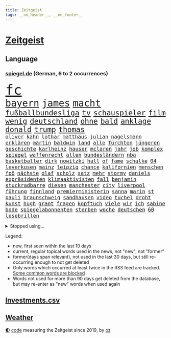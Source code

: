 ```yaml
---
title: Zeitgeist
tags: __no_header__, __no_footer__
---
```


# [Zeitgeist](https://oliz.io/zeitgeist/)

## Language

<h3><a href="https://www.spiegel.de" target="_blank">spiegel.de</a> (German, 6 to 2 occurrences)</h3>
<p style="font-family:monospace">
<span style="font-size:32pt"><a href="news_links.html#fc" class="current">fc</a></span>
<br>
<span style="font-size:22pt"><a href="news_links.html#bayern" class="current">bayern</a></span>
<span style="font-size:22pt"><a href="news_links.html#james" class="current">james</a></span>
<span style="font-size:22pt"><a href="news_links.html#macht" class="current">macht</a></span>
<br>
<span style="font-size:17pt"><a href="news_links.html#fußballbundesliga" class="current">fußballbundesliga</a></span>
<span style="font-size:17pt"><a href="news_links.html#tv" class="current">tv</a></span>
<span style="font-size:17pt"><a href="news_links.html#schauspieler" class="current">schauspieler</a></span>
<span style="font-size:17pt"><a href="news_links.html#film" class="current">film</a></span>
<span style="font-size:17pt"><a href="news_links.html#wenig" class="current">wenig</a></span>
<span style="font-size:17pt"><a href="news_links.html#deutschland" class="current">deutschland</a></span>
<span style="font-size:17pt"><a href="news_links.html#ohne" class="current">ohne</a></span>
<span style="font-size:17pt"><a href="news_links.html#bald" class="current">bald</a></span>
<span style="font-size:17pt"><a href="news_links.html#anklage" class="current">anklage</a></span>
<span style="font-size:17pt"><a href="news_links.html#donald" class="current">donald</a></span>
<span style="font-size:17pt"><a href="news_links.html#trump" class="current">trump</a></span>
<span style="font-size:17pt"><a href="news_links.html#thomas" class="current">thomas</a></span>
<br>
<span style="font-size:12pt"><a href="news_links.html#oliver" class="current">oliver</a></span>
<span style="font-size:12pt"><a href="news_links.html#kahn" class="current">kahn</a></span>
<span style="font-size:12pt"><a href="news_links.html#lothar" class="current">lothar</a></span>
<span style="font-size:12pt"><a href="news_links.html#matthäus" class="new">matthäus</a></span>
<span style="font-size:12pt"><a href="news_links.html#julian" class="current">julian</a></span>
<span style="font-size:12pt"><a href="news_links.html#nagelsmann" class="current">nagelsmann</a></span>
<span style="font-size:12pt"><a href="news_links.html#erklären" class="current">erklären</a></span>
<span style="font-size:12pt"><a href="news_links.html#martin" class="current">martin</a></span>
<span style="font-size:12pt"><a href="news_links.html#baldwin" class="current">baldwin</a></span>
<span style="font-size:12pt"><a href="news_links.html#land" class="current">land</a></span>
<span style="font-size:12pt"><a href="news_links.html#alle" class="current">alle</a></span>
<span style="font-size:12pt"><a href="news_links.html#fürchten" class="current">fürchten</a></span>
<span style="font-size:12pt"><a href="news_links.html#jüngeren" class="current">jüngeren</a></span>
<span style="font-size:12pt"><a href="news_links.html#geschichte" class="current">geschichte</a></span>
<span style="font-size:12pt"><a href="news_links.html#karlheinz" class="new">karlheinz</a></span>
<span style="font-size:12pt"><a href="news_links.html#hauser" class="new">hauser</a></span>
<span style="font-size:12pt"><a href="news_links.html#mclaren" class="new">mclaren</a></span>
<span style="font-size:12pt"><a href="news_links.html#jahr" class="current">jahr</a></span>
<span style="font-size:12pt"><a href="news_links.html#job" class="current">job</a></span>
<span style="font-size:12pt"><a href="news_links.html#komplex" class="new">komplex</a></span>
<span style="font-size:12pt"><a href="news_links.html#spiegel" class="current">spiegel</a></span>
<span style="font-size:12pt"><a href="news_links.html#waffenrecht" class="current">waffenrecht</a></span>
<span style="font-size:12pt"><a href="news_links.html#allen" class="current">allen</a></span>
<span style="font-size:12pt"><a href="news_links.html#bundesländern" class="current">bundesländern</a></span>
<span style="font-size:12pt"><a href="news_links.html#nba" class="current">nba</a></span>
<span style="font-size:12pt"><a href="news_links.html#basketballer" class="new">basketballer</a></span>
<span style="font-size:12pt"><a href="news_links.html#dirk" class="current">dirk</a></span>
<span style="font-size:12pt"><a href="news_links.html#nowitzki" class="current">nowitzki</a></span>
<span style="font-size:12pt"><a href="news_links.html#hall" class="current">hall</a></span>
<span style="font-size:12pt"><a href="news_links.html#of" class="current">of</a></span>
<span style="font-size:12pt"><a href="news_links.html#fame" class="current">fame</a></span>
<span style="font-size:12pt"><a href="news_links.html#schalke" class="current">schalke</a></span>
<span style="font-size:12pt"><a href="news_links.html#04" class="current">04</a></span>
<span style="font-size:12pt"><a href="news_links.html#leverkusen" class="current">leverkusen</a></span>
<span style="font-size:12pt"><a href="news_links.html#mainz" class="current">mainz</a></span>
<span style="font-size:12pt"><a href="news_links.html#leipzig" class="current">leipzig</a></span>
<span style="font-size:12pt"><a href="news_links.html#chance" class="current">chance</a></span>
<span style="font-size:12pt"><a href="news_links.html#kalifornien" class="current">kalifornien</a></span>
<span style="font-size:12pt"><a href="news_links.html#menschen" class="current">menschen</a></span>
<span style="font-size:12pt"><a href="news_links.html#fpö" class="current">fpö</a></span>
<span style="font-size:12pt"><a href="news_links.html#nächste" class="current">nächste</a></span>
<span style="font-size:12pt"><a href="news_links.html#olaf" class="current">olaf</a></span>
<span style="font-size:12pt"><a href="news_links.html#scholz" class="current">scholz</a></span>
<span style="font-size:12pt"><a href="news_links.html#satz" class="current">satz</a></span>
<span style="font-size:12pt"><a href="news_links.html#mehr" class="current">mehr</a></span>
<span style="font-size:12pt"><a href="news_links.html#stormy" class="current">stormy</a></span>
<span style="font-size:12pt"><a href="news_links.html#daniels" class="current">daniels</a></span>
<span style="font-size:12pt"><a href="news_links.html#expräsidenten" class="current">expräsidenten</a></span>
<span style="font-size:12pt"><a href="news_links.html#klimaaktivisten" class="current">klimaaktivisten</a></span>
<span style="font-size:12pt"><a href="news_links.html#fall" class="current">fall</a></span>
<span style="font-size:12pt"><a href="news_links.html#benjamin" class="current">benjamin</a></span>
<span style="font-size:12pt"><a href="news_links.html#stuckradbarre" class="new">stuckradbarre</a></span>
<span style="font-size:12pt"><a href="news_links.html#diesen" class="current">diesen</a></span>
<span style="font-size:12pt"><a href="news_links.html#manchester" class="current">manchester</a></span>
<span style="font-size:12pt"><a href="news_links.html#city" class="current">city</a></span>
<span style="font-size:12pt"><a href="news_links.html#liverpool" class="current">liverpool</a></span>
<span style="font-size:12pt"><a href="news_links.html#führung" class="current">führung</a></span>
<span style="font-size:12pt"><a href="news_links.html#finnland" class="current">finnland</a></span>
<span style="font-size:12pt"><a href="news_links.html#premierministerin" class="current">premierministerin</a></span>
<span style="font-size:12pt"><a href="news_links.html#sanna" class="new">sanna</a></span>
<span style="font-size:12pt"><a href="news_links.html#marin" class="current">marin</a></span>
<span style="font-size:12pt"><a href="news_links.html#st" class="current">st</a></span>
<span style="font-size:12pt"><a href="news_links.html#pauli" class="current">pauli</a></span>
<span style="font-size:12pt"><a href="news_links.html#braunschweig" class="current">braunschweig</a></span>
<span style="font-size:12pt"><a href="news_links.html#sandhausen" class="current">sandhausen</a></span>
<span style="font-size:12pt"><a href="news_links.html#video" class="current">video</a></span>
<span style="font-size:12pt"><a href="news_links.html#tuchel" class="current">tuchel</a></span>
<span style="font-size:12pt"><a href="news_links.html#droht" class="current">droht</a></span>
<span style="font-size:12pt"><a href="news_links.html#kunst" class="current">kunst</a></span>
<span style="font-size:12pt"><a href="news_links.html#hugh" class="current">hugh</a></span>
<span style="font-size:12pt"><a href="news_links.html#grant" class="current">grant</a></span>
<span style="font-size:12pt"><a href="news_links.html#fragen" class="current">fragen</a></span>
<span style="font-size:12pt"><a href="news_links.html#kopftuch" class="current">kopftuch</a></span>
<span style="font-size:12pt"><a href="news_links.html#viele" class="current">viele</a></span>
<span style="font-size:12pt"><a href="news_links.html#wir" class="current">wir</a></span>
<span style="font-size:12pt"><a href="news_links.html#ich" class="current">ich</a></span>
<span style="font-size:12pt"><a href="news_links.html#sabine" class="current">sabine</a></span>
<span style="font-size:12pt"><a href="news_links.html#bode" class="new">bode</a></span>
<span style="font-size:12pt"><a href="news_links.html#spiegelabonnenten" class="new">spiegelabonnenten</a></span>
<span style="font-size:12pt"><a href="news_links.html#sterben" class="current">sterben</a></span>
<span style="font-size:12pt"><a href="news_links.html#woche" class="current">woche</a></span>
<span style="font-size:12pt"><a href="news_links.html#deutschen" class="current">deutschen</a></span>
<span style="font-size:12pt"><a href="news_links.html#60" class="current">60</a></span>
<span style="font-size:12pt"><a href="news_links.html#lesebrillen" class="new">lesebrillen</a></span>
</p>
<details>
<summary>Stopped using...</summary>
<p class="former" style="font-size:12pt">
brachte(892) coronamaßnahmen(891) diktator(891) einwohner(891) terroristen(891) gerechtigkeit(890) metropole(890) gerüchte(889) bayerische(888) befinden(888) bewerber(888) legendären(888) reiche(888) unerwartet(888) verriet(888) abstimmen(887) einführen(887) fahrzeuge(887) kontrolliert(887) maskenpflicht(887) november(887) privaten(887) san(886) verdient(886) bmw(885) fdpchef(885) maß(885) niederländische(885) ringt(885) schlug(885) termin(885) verkündet(885) diplomaten(884) entdeckung(884) halle(884) herzogin(884) kamera(884) leistung(884) nigeria(884) niveau(884) standort(884) bedeuten(883) duell(883) geriet(883) kandidaten(883) rettet(883) fahrt(882) gastgeber(882) herbst(882) joachim(882) kochen(882) reißt(882) berufung(881) frust(881) geschäfte(881) gestoßen(881) jörg(881) lebte(881) monatelang(881) premiere(881) schmidt(881) senken(881) verhängen(881) warf(881) wären(881) sendet(880) wofür(880) csuchef(879) gutes(879) leid(879) sichergestellt(879) verkaufen(879) einreisen(878) park(878) wende(878) dementiert(877) flüchtlingen(877) null(877) potsdam(877) preisen(877) tödlich(877) bedeutung(876) meinem(876) stadion(876) amnesty(875) auswahl(875) brasiliens(875) erinnern(875) geheimnis(875) islamischen(875) voraus(875) befreien(874) produzieren(874) veranstalter(874) feld(873) form(873) zerstören(873) befreit(872) beleidigt(872) distanziert(872) gefangene(872) tragödie(872) verbände(872) reiste(871) vorstellen(871) wies(871) dich(870) schlimmste(870) spanische(870) teenager(870) wähler(870) aufarbeitung(869) bewegen(869) erlebte(869) extremen(869) mehrerer(869) vorsprung(869) echten(868) einiger(868) gestürzt(868) kehrte(867) abgelehnt(866) dran(865) vorne(865) bob(864) drogen(863) enttäuschung(863) müsste(863) beitrag(862) warm(862) gesundheitsministerium(861) erfolgreichsten(860) iphone(860) popstar(860) automatisch(859) bester(859) cduchef(859) entschuldigung(859) behalten(858) steffen(858) flagge(857) empfehlung(854) präsenz(854) hinweis(853) 36(852) solchen(850) uhaft(849) einkommen(845) ursprünglich(840) weltmeisterschaft(835) ausgetragen(828) milliardär(776) währung(774) zusätzlichen(772) fotografiert(769) verlusten(754) gregor(722) bewirbt(709) blut(700) stoltenberg(688) fußballstar(686) finanziert(685) holz(677) militärische(677) schwerste(660) spiegelreporter(646) eröffnung(634) seither(630) volk(630) wenigsten(626) drohenden(623) inflationsrate(622) australischen(607) ralf(603) bedankt(602) ermordung(599) flut(596) landsleute(595) ausgefallen(592) lebten(589) 120(588) inszenieren(587) gesund(586) dörfer(579) erkrankte(577) ali(574) gestern(573) anlage(564) verstecken(564) schlafen(561) wirtschaftskrise(555) 2025(553) kalten(550) 73(549) teamkollege(543) schnelles(537) abhängigkeit(528) bekräftigt(526) kurze(521) ruhestand(519) verschlechtert(515) verständigt(514) eingefroren(505) weißer(505) abu(504) feiertag(504) rhein(504) ungewöhnliche(498) euländer(496) obersten(493) generationen(488) oberlandesgericht(488) tödlichem(487) nutzung(486) eindringlichen(484) summen(484) rande(482) 77(478) trip(478) laura(475) energiekonzern(471) einfacher(468) waffenruhe(465) brennt(460) einzig(447) energieversorgung(446) bronze(444) ersatz(443) borrell(442) propaganda(442) waffenlieferungen(441) zerstörung(440) g7staaten(439) influencerin(436) ben(435) sanitäter(435) ansprüche(434) flugzeugen(432) hinzu(432) ring(428) überwachung(428) vettel(426) untergang(424) vorm(423) berichteten(422) wandern(422) bonn(421) 2002(417) wagt(415) albert(411) klitschko(409) journalismus(406) einheiten(404) krankheiten(403) umfragen(399) verwaltung(395) 350(394) 40000(391) silber(389) sitz(387) klug(384) torwart(384) fortsetzen(383) schildern(378) ukrainenews(376) vorab(376) interessiert(374) verspätet(372) ankommt(363) rekordtief(363) hochschule(360) töchter(360) söhne(357) raser(353) messerattacke(352) sexismus(351) starkes(350) dicke(346) überlebenden(346) organisierte(345) spekulationen(343) tankrabatt(343) abgrund(341) fußballweltmeisterschaft(341) g7(336) ertrinken(334) gearbeitet(328) einsetzt(324) usdollar(322) hammer(321) regieren(320) ausbeutung(319) bayreuth(316) fahrräder(314) gepäck(309) schau(309) verdrängen(309) fragwürdige(308) el(307) trocken(306) momentan(303) verschwanden(303) harter(302) klimakatastrophe(300) r(300) mobbing(299) empfindet(298) lngterminal(298) carlo(296) demonstrierende(296) zumutung(295) debattiert(293) verdrängt(293) verklagen(293) zeremonie(292) heimspiel(291) vermittelte(291) kaiserslautern(290) französischer(286) tiefer(286) belegt(284) laufender(284) save(284) dokument(283) exmann(283) kaffee(282) kapazitäten(281) 54(275) hast(274) bewiesen(273) geschrumpft(273) maschine(273) bestimmter(272) uniper(271) attraktiver(270) zwillinge(270) internationales(267) hubert(266) unentschieden(266) möbel(265) dokumentation(263) plädieren(262) alzheimer(261) neustart(261) setzten(260) ängste(260) fünfmal(257) bruttoinlandsprodukt(256) bleibe(255) instrument(255) kampagne(255) genauer(254) golfstaat(254) heim(254) bundeskartellamt(253) davis(253) uneins(253) verteilen(253) geschichtenewsletter(252) islamische(251) sehe(251) bemerkenswert(250) stören(249) l(247) diente(246) berlinneukölln(245) gestrandete(244) koffer(244) bond(243) grundstück(243) saale(243) fasst(240) pipeline(240) solches(239) verleihung(239) umweltschützer(238) ältesten(237) flugzeugbauer(236) victoria(236) energiesektor(234) schönheitsideale(230) üppige(227) waffensysteme(226) children(225) tode(225) zweitgrößte(225) protestbewegung(224) feierabend(223) lokalen(222) volksheld(222) erhielten(221) island(221) flüsse(220) technisch(220) gelohnt(219) 14jährige(218) nebenwirkungen(217) durchzusetzen(215) terminal(215) nation(214) selbstbewusstsein(214) komplikationen(213) parken(213) zahlte(213) heidenheim(212) twitteraccount(212) geistlichen(210) beworben(207) ganzes(207) oleksij(206) rot(206) achtziger(204) klappen(202) marken(202) 19jähriger(201) aufsicht(201) regenfällen(200) telekom(200) ausliefern(198) geprallt(198) goldener(197) patzte(197) bundesarbeitsgericht(196) schmuck(196) autobiografie(195) gefährdung(195) intrigen(195) trauma(195) ökologisch(195) bundesbank(193) eben(193) farben(193) überreste(193) behindert(192) rihanna(192) satellitenbilder(192) zurückkehren(192) zuschuss(191) bonus(190) rutschen(190) chefredakteurin(189) durchgang(189) unionsfraktion(189) verhaltens(189) bewusstlos(185) piste(185) preisgekrönte(185) radfahrerin(185) recherche(183) bauart(182) kriminalität(182) nutzern(182) polizeichef(182) rechtsradikale(182) entkam(181) geburtenrate(181) harmonie(180) tarifstreit(180) besessen(179) zuzug(179) ausgenutzt(178) sportlerin(178) wüste(178) 2050(177) nationalsozialismus(177) wintershall(177) ndr(176) fortschrittlich(175) oregon(174) quer(173) vegane(173) branchen(172) ernüchternd(172) lissabon(172) makejew(172) psychologin(172) unternehmensberatung(172) defizite(171) hingerichtet(171) bootsunglück(170) hessischen(170) ehrung(169) rekordhalter(169) sohnes(169) sprangen(169) windsor(169) zusage(169) abwahl(168) finanzämter(166) kurswechsel(166) hergestellt(165) rückblick(165) symbole(165) vereine(164) verfängt(164) phoenix(163) vergnügen(163) müht(162) steven(162) teamkollegen(162) piqué(160) soldatin(160) tunesien(160) daniela(159) flüssigerdgas(159) opel(159) raketenangriffe(159) zweifeln(159) belege(158) iocpräsident(158) hungersnot(157) immunsystem(157) überraschte(157) 3500(156) direktor(156) ukrainefeldzug(155) unovollversammlung(155) urteilt(155) zusammengestoßen(155) parolen(154) überbringen(153) übergewicht(153) erzielen(152) tendenz(152) ausgegeben(151) geiger(151) kaltluft(151) kurdische(151) wumms(151) ecken(150) rasanter(150) verachtung(150) verhelfen(149) weltbank(149) anerkannt(148) dominik(148) faschistischen(148) streits(147) bereichen(146) deckel(146) natogeneralsekretär(145) schweben(145) energiepreisbremse(144) mats(144) teenagerin(144) unverständnis(144) absolviert(143) emanzipation(142) mullahregime(142) daei(141) minsk(140) unternommen(140) höchststrafe(139) leukämie(139) tankstellen(139) abgefeuert(138) erklärungen(138) schulterschluss(138) topspieler(138) gewehrt(137) hot(137) jemanden(137) spannende(137) gegessen(136) katholischer(136) neudelhi(136) schlachtfeld(136) tottenham(136) wiederholung(136) year(136) befragung(135) ersticken(135) harrt(135) titanic(135) hilton(134) sinnlos(134) titelfavorit(134) uskonzern(134) fassungslosigkeit(132) gestohlenen(132) limit(132) orden(132) steuert(132) versichert(132) ceo(130) gefälscht(130) kerzen(130) tieres(130) mitarbeitern(129) schmid(129) leidenschaft(128) sibirien(128) säge(128) zubereitet(128) korruptionsskandal(127) billigt(126) del(126) rücktrittsankündigung(126) ulm(126) zugeständnisse(125) as(124) volkswirtschaft(124) hotspur(123) schossen(123) spielzeug(122) besserer(121) meiden(121) verbannen(121) ausharren(120) frühstück(120) korruptionsprozess(120) kostenloses(120) miles(119) museums(119) südafrikas(119) dhabi(118) sozialamt(118) bowie(117) chinesisches(117) diktators(116) hexen(116) profit(116) staates(116) stellenabbau(116) stimmten(116) verschicken(116) verunsichert(116) itamar(115) liberale(115) basf(114) nordkoreanische(114) umsatzeinbruch(114) neuartigen(113) abbauen(112) angestoßen(112) prophezeit(112) skispringen(112) straßenblockaden(112) charme(111) maren(111) skispringerin(111) süß(111) zukommt(111) chefposten(110) ohr(110) emily(109) hirn(109) protestierende(109) traunstein(109) nevada(108) exemplare(107) sieges(107) tribüne(107) unterschriften(107) dea(106) pasta(106) prangt(106) schädel(106) winterschlaf(106) gewöhnt(105) bosch(104) erdgasförderung(104) ließe(104) lieder(103) militärpräsenz(103) mitreden(103) segler(103) verdoppeln(102) ekrem(101) frontal(101) game(101) istanbuls(101) i̇mamoğlu(101) kunstwerk(101) nachgegangen(101) prorussische(101) punk(101) raketentest(101) wagnergruppe(101) bräuchten(100) gegenentwurf(100) linus(100) saarlouis(100) todesurteil(100) bestellen(99) reste(98) terrasse(98) ökotest(98) angriffskrieges(97) inhaftierter(97) oman(97) banker(96) eisige(96) leeren(96) madonna(96) spielmacher(96) goldenen(95) labor(95) persönlichkeit(95) regierende(95) siebte(95) emails(94) nordirlandprotokoll(94) leopardpanzern(93) naturschützer(93) akzeptanz(92) bernhard(92) rheinland(92) sangen(92) befindlichkeiten(91) ferner(91) klimabericht(91) paartherapeuten(91) praxen(91) römer(91) unmöglich(91) verschanzen(91) asylbewerber(90) erdbebens(90) erhob(90) erwürgt(90) hernández(90) legten(90) sattel(90) steuerzahlerbund(90) geringen(89) gespült(89) labern(89) streitkräften(89) treffers(89) ungewöhnlicher(89) heungmin(88) kombination(88) negativrekord(88) rassismusvorwurf(88) rächt(88) son(88) tumor(88) vizeweltmeister(88) wahren(88) aufgelöst(87) biograf(87) geschützten(87) getränke(87) kanäle(87) maier(87) prämie(87) 170000(86) abschieben(86) absolut(86) bukele(86) escooter(86) gebrannt(86) milliardensubventionen(86) nayib(86) parlamentsausschuss(86) preisbremsen(86) salvador(86) trieb(86) vätern(86) wunderbare(86) filzskandal(85) illerkirchberg(85) missbrauchte(85) oberhof(85) rammt(85) rettungsarbeiten(85) strukturelle(85) umziehen(85) unterbrechen(85) herzop(84) millionenpublikum(84) mutig(84) pfarrer(84) schlapp(84) sicherungsverwahrung(84) armbruster(83) autobahnbau(83) bands(83) hecking(83) nathalie(83) sanktionsumgehung(83) 70000(82) angehören(82) kundgebung(82) raucher(82) thessaloniki(82) verschütteten(82) wegfall(82) 999(81) co2speicher(81) drangen(81) brettspiele(80) fremden(80) nina(80) onlinekauf(80) pionier(80) verwirklichen(80) down(79) einwanderer(79) mindern(79) notprogramm(79) vorlegen(79) abgefangen(78) cold(78) grundlegenden(78) handelspartner(78) mexikostadt(78) mitgliedsländer(78) revolutionswächter(78) strikten(78) unerwarteter(78) winterwetter(78) 26jähriger(77) auswärtiges(77) düsseldorfer(77) hungern(77) rechtmäßigkeit(77) satzung(77) schweinfurt(77) zuschläge(77) biennale(76) ganzer(76) kuratiert(76) quote(76) raumkapsel(76) sagten(76) untersuchungsbericht(76) venedig(76) vorweg(76) wilde(76) brustkrebs(75) feldern(75) frost(75) pillen(75) senatorin(75) öffentlichkeitswirksam(75) auflage(74) lecker(74) todesliste(74) viereinhalb(74) afdpolitikerin(73) arbeitszeiten(73) besserung(73) geeilt(73) tiefgarage(73) zankt(73) benötigte(72) derbe(72) krebstherapie(72) maserati(72) rechtsextremisten(72) zufriedener(72) autoritäre(71) bass(71) festivals(71) gebühren(71) gängige(71) häftlinge(71) mitsamt(71) niederbayern(71) schilderte(71) sojuskapsel(71) verharmlosung(71) community(70) genehmigungen(70) nhl(70) filmfestival(69) politikers(69) unterstütze(69) abgewickelt(68) abschlussdokument(68) lüdenscheid(68) saßen(68) zweitligist(68) avatar(67) benfica(67) eigenlob(67) höhen(67) akute(66) patientenschützer(66) wolodymir(66) zwischenbilanz(66) christdemokraten(65) häuslicher(65) ludwigshafen(65) brannten(64) fleischwolf(64) foster(64) geförderte(64) geschwister(64) granate(64) großraum(64) kandidatin(64) cameron(63) einsatzbereit(63) lautstarker(63) neumünster(63) arktische(62) autobahnbrücke(62) deutschsprachigen(62) graf(62) lügenmärchen(62) sammlung(62) seeler(62) stiehlt(62) bearbeitet(61) cambridge(61) süditalien(61) wohlstand(61) basketballprofi(60) juan(60) werft(60) beendigung(59) chinese(59) gelangte(59) onlinehandel(59) schiene(59) fehlendes(58) wellinger(58) antikatermittel(57) bewahren(57) demokratisch(57) geschmückten(57) kurdischen(57) tunnel(57) 250000(56) anteilnahme(56) bildungsungerechtigkeit(56) euabgeordneter(56) gesichtet(56) jungstar(56) kommender(56) lebkuchen(56) minderjährigen(56) putingegner(56) verschärfte(56) abgesichert(55) abzukassieren(55) airbnb(55) allheilmittel(55) bänke(55) franco(55) ruhm(55) sag(55) unbemerkt(55) zeitplan(55) 34jährige(54) 365(54) arbeitslosenquote(54) babysitter(53) dunkler(53) ebikes(53) einbrechen(53) energieträger(53) botschafterin(52) elektrische(52) galaxien(52) gemessen(52) romeo(52) ärgerte(52) bundespolitische(51) früherem(51) härteste(51) leopard(51) nervt(51) netflixfilm(51) schild(51) spdregierungschefin(51) sprüche(51) bestechungsskandal(50) gesammelt(50) koks(50) langläuferinnen(50) neureuther(50) revanchiert(50) schreckschusswaffen(50) sensationell(50) antisemitischer(49) kuriosen(49) repariert(49) trieben(49) wmgeneralprobe(49) überdenken(49) beschwört(48) mitschüler(48) mordverdachts(48) kassierte(47) kleider(47) konto(47) reichert(47) vorwerfen(47) 425(46) automarkt(46) fehlerhaft(46) gastauftritt(46) gefühlt(46) hitlergruß(46) pantera(46) antritt(45) bowl(45) festspiele(45) gestörte(45) olympiadritte(45) passagen(45) platzverweis(45) queensland(45) vertraut(45) windenergieausbau(45) zaubertor(45) zurückgelassen(45) 1990(44) formieren(44) mccartney(44) nicolas(44) südsudan(44) archäologie(43) batteriewerk(43) durchschnittliche(43) katastrophalen(43) polarisieren(43) shakira(43) antonio(42) exkommandeur(42) karnevals(42) teich(42) verletzungspause(42) anja(41) containern(41) draisaitl(41) fluchtroute(41) kürzen(41) leopardlieferung(41) sandsäcken(41) webb(41) zurückgreifen(41) zwang(41) eigentum(40) geistliche(40) nürnberger(40) schneeregen(40) theorien(40) 22jährigen(39) aufsichtsbehörde(39) grundsteuer(39) only(39) robust(39) sportwagen(39) vermittlerrolle(39) bandenkriminalität(38) erden(38) freistaat(38) jubiläum(38) klammert(38) ohrfeige(38) schönheitswettbewerb(38) angestiegen(37) durchfahrt(37) elektrischen(37) genießt(37) hansgeorg(37) intendantin(37) maaßen(37) murray(37) nötigung(37) state(37) vorzubereiten(37) wmsilber(37) abgelehnte(36) aiwanger(36) bekomme(36) highlight(36) lahmgelegt(36) sprachen(36) stoppte(36) zulasten(36) ausgeraubt(35) beschwerte(35) demut(35) jahrelangem(35) oberstaatsanwalt(35) ostdeutsche(35) portland(35) spiegelredakteurin(35) sportverein(35) césar(34) gramm(34) kürze(34) wunden(34) favoritin(33) kriegsgerät(33) stellvertretende(33) symbolische(33) gestiegener(32) hildburghausen(32) lebendig(32) rüffel(32) schöpfer(32) souveräner(32) 18000(31) allergiker(31) felipe(31) hinzugefügt(31) kriegsbeginns(31) marius(31) witwe(31) zögerlichkeit(31) aussuchen(30) geklauten(30) helsinki(30) kassenpatienten(30) transparente(30) werdende(30) zögern(30) himbeeren(29) leihmutterschaft(29) nachdruck(29) wandlung(29) 65jährigen(28) aufzubewahren(28) behielt(28) brokstedt(28) eon(28) tool(28) uefa(28) verschleppte(28) water(28) way(28) ausdauernd(27) aussetzung(27) ertrank(27) gewinnern(27) ibrahim(27) schlafzimmer(27) bessert(26) paypal(26) veraltet(26) bip(25) co₂zertifikate(25) durchziehen(25) gewisser(25) taugen(25) umgerechnet(25) weitestgehend(25) 1600(24) herrmanns(24) wegner(24) angegeben(23) eisgrenze(23) magen(23) propagandashow(23) skiwm(23) startabkommen(23) tschechische(23) aktionären(22) battle(22) kiwerkzeuge(22) kriegsjahr(22) nadia(22) nordwesten(22) pflegebedürftige(22) solutions(22) therapie(22) verkehrsverbünde(22) zelt(22) arbeitnehmervertreter(21) beanstandet(21) horrend(21) pflichtdienst(21) reschke(21) teilnehmende(21) unterbinden(21) vergriffen(21) anstehenden(20) erklärungsnöte(20) halbmond(20) kletterte(20) konsens(20) leidenschaftlicher(20) panzerbataillon(20) renommierten(20) scheiße(20) vernichtenden(20) abtransportiert(19) aufgerüstet(19) greifswald(19) nachbeben(19) überaus(19) einschränkung(18) geschnappt(18) kanälen(18) luftwaffenstützpunkt(18) müttern(18) reuter(18) schwindel(18) spitzendiplomaten(18) vereinfachen(18) wmgold(18) feministischen(17) geborene(17) loswerden(17) nbageschichte(17) offenzulegen(17) politikwissenschaftler(17) potenzial(17) auswendig(16) clippers(16) emblem(16) entzweien(16) grafiken(16) plattner(16) rotgrünrot(16) sondierungsgespräche(16) amalia(15) beraubt(15) olympiasieg(15) ratlos(15) erleuchtet(14) rezension(14) schwindet(14) teilerfolg(14) antisemiten(13) brände(13) bunker(13) iskenderun(13) kiewbesuch(13) tennisprofi(13) university(13) verhungert(13) überraschungsbesuch(13) arbeitgeberverband(12) belügen(12) hautfarbe(12) hermann(12) markanten(12) medaillenhoffnung(12) music(12) popsuperstar(12) sondierungen(12) weitergegeben(12) drittes(11) dsv(11) profiling(11) racial(11) tochterfirma(11) verletzungssorgen(11) weitreichenden(11)
</p>
</details>
<p>Legend:
<ul>
<li><span class="new">new</span>, first seen within the last 10 days</li>
<li><span class="current">current</span>, regular topical words used in the news, not "new", not "former"</li>
<li><span class="former">former(days span relevant)</span>, not used in the last 30 days, but still re-occurring enough to not get deleted</li>
<li>Only words which occurred at least twice in the RSS feed are tracked. <a href="language/filters.py">Some common words are blocked</a></li>
<li>Words not used for more than 90 days get deleted from the database, but may re-enter as "new" words when used again</li>
</ul>
</p>

## [Investments](investments.html)[.csv](investments.csv)

## [Weather](weather.html)

<footer>
<a href="javascript:toggleTheme()" class="nav">🌓</a>
<a href="https://github.com/ooz/zeitgeist">code</a> measuring the Zeitgeist since 2019, by <a href="https://oliz.io">oz</a>
</footer>
